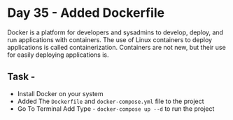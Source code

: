 # Day 35 - Added Dockerfile 

Docker is a platform for developers and sysadmins to develop, deploy, and run applications with containers. The use of Linux containers to deploy applications is called containerization. Containers are not new, but their use for easily deploying applications is.

## Task -

- Install Docker on your system
- Added The `Dockerfile` and `docker-compose.yml` file to the project
- Go To Terminal Add Type - `docker-compose up --d` to run the project